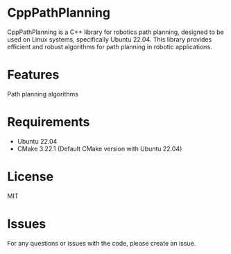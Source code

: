# CppPathPlanning

CppPathPlanning is a C++ library for robotics path planning, designed to be used on Linux systems, specifically Ubuntu 22.04. This library provides efficient and robust algorithms for path planning in robotic applications.

# Features
Path planning algorithms

# Requirements
- Ubuntu 22.04
- CMake 3.22.1 (Default CMake version with Ubuntu 22.04)

# License
MIT

# Issues
For any questions or issues with the code, please create an issue.
